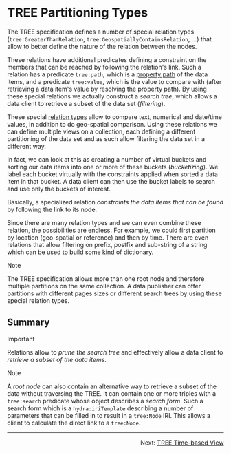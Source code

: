# TREE Partitioning Types
The TREE specification defines a number of special relation types (`tree:GreaterThanRelation`, `tree:GeospatiallyContainsRelation`, ...) that allow to better define the nature of the relation between the nodes.

These relations have additional predicates defining a constraint on the members that can be reached by following the relation's link. Such a relation has a predicate `tree:path`, which is a [property path](https://www.w3.org/TR/shacl/#property-paths) of the data items, and a predicate `tree:value`, which is the value to compare with (after retrieving a data item's value by resolving the property path). By using these special relations we actually construct a _search tree_, which allows a data client to retrieve a subset of the data set (_filtering_).

These special [relation types](https://w3id.org/tree/specification/#Relation) allow to compare text, numerical and date/time values, in addition to do geo-spatial comparison. Using these relations we can define multiple views on a collection, each defining a different partitioning of the data set and as such allow filtering the data set in a different way.

In fact, we can look at this as creating a number of virtual buckets and sorting our data items into one or more of these buckets (_bucketizing_). We label each bucket virtually with the constraints applied when sorted a data item in that bucket. A data client can then use the bucket labels to search and use only the buckets of interest.

Basically, a specialized relation _constraints the data items that can be found_ by following the link to its node.

Since there are many relation types and we can even combine these relation, the possibilities are endless. For example, we could first partition by location (geo-spatial or reference) and then by time. There are even relations that allow filtering on prefix, postfix and sub-string of a string which can be used to build some kind of dictionary.

> [!NOTE]
> The TREE specification allows more than one root node and therefore multiple partitions on the same collection. A data publisher can offer partitions with different pages sizes or different search trees by using these special relation types.

## Summary
> [!IMPORTANT]
> Relations allow to _prune the search tree_ and effectively allow a data client to _retrieve a subset of the data items_.

> [!NOTE]
> A _root node_ can also contain an alternative way to retrieve a subset of the data without traversing the TREE. It can contain one or more triples with a `tree:search` predicate whose object describes a _search form_. Such a search form which is a `hydra:iriTemplate` describing a number of parameters that can be filled in to result in a `tree:Node` IRI. This allows a client to calculate the direct link to a `tree:Node`.

---
<p align="right">Next: <a href="H-time-based-view.md">TREE Time-based View</a></p>
